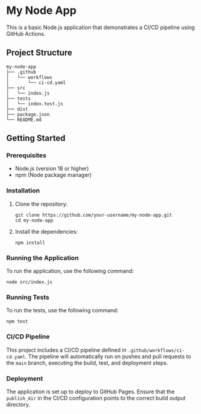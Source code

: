 # My Node App

This is a basic Node.js application that demonstrates a CI/CD pipeline using GitHub Actions.

## Project Structure

```
my-node-app
├── .github
│   └── workflows
│       └── ci-cd.yaml
├── src
│   └── index.js
├── tests
│   └── index.test.js
├── dist
├── package.json
└── README.md
```

## Getting Started

### Prerequisites

- Node.js (version 18 or higher)
- npm (Node package manager)

### Installation

1. Clone the repository:
   ```
   git clone https://github.com/your-username/my-node-app.git
   cd my-node-app
   ```

2. Install the dependencies:
   ```
   npm install
   ```

### Running the Application

To run the application, use the following command:
```
node src/index.js
```

### Running Tests

To run the tests, use the following command:
```
npm test
```

### CI/CD Pipeline

This project includes a CI/CD pipeline defined in `.github/workflows/ci-cd.yaml`. The pipeline will automatically run on pushes and pull requests to the `main` branch, executing the build, test, and deployment steps.

### Deployment

The application is set up to deploy to GitHub Pages. Ensure that the `publish_dir` in the CI/CD configuration points to the correct build output directory.
